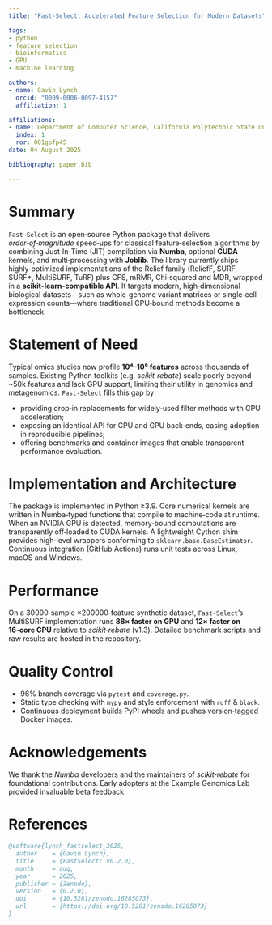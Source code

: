 ```yaml
---
title: "Fast‑Select: Accelerated Feature Selection for Modern Datasets"

tags:
- python
- feature selection
- bioinformatics
- GPU
- machine learning

authors:
- name: Gavin Lynch
  orcid: "0009-0006-0097-4157"
  affiliation: 1

affiliations:
- name: Department of Computer Science, California Polytechnic State University San Luis Obispo, San Luis Obispo, USA
  index: 1
  ror: 001gpfp45
date: 04 August 2025

bibliography: paper.bib

---
```


# Summary

`Fast‑Select` is an open‑source Python package that delivers *order‑of‑magnitude* speed‑ups for classical feature‑selection algorithms by combining Just‑In‑Time (JIT) compilation via **Numba**, optional **CUDA** kernels, and multi‑processing with **Joblib**.  The library currently ships highly‑optimized implementations of the Relief family (ReliefF, SURF, SURF\*, MultiSURF, TuRF) plus CFS, mRMR, Chi‑squared and MDR, wrapped in a **scikit‑learn‑compatible API**.  It targets modern, high‑dimensional biological datasets—such as whole‑genome variant matrices or single‑cell expression counts—where traditional CPU‑bound methods become a bottleneck.

# Statement of Need

Typical omics studies now profile **10⁴–10⁶ features** across thousands of samples.  Existing Python toolkits (e.g. *scikit‑rebate*) scale poorly beyond \~50k features and lack GPU support, limiting their utility in genomics and metagenomics.  `Fast‑Select` fills this gap by:

* providing drop‑in replacements for widely‑used filter methods with GPU acceleration;
* exposing an identical API for CPU and GPU back‑ends, easing adoption in reproducible pipelines;
* offering benchmarks and container images that enable transparent performance evaluation.

# Implementation and Architecture

The package is implemented in Python ≥3.9.  Core numerical kernels are written in Numba‑typed functions that compile to machine‑code at runtime.  When an NVIDIA GPU is detected, memory‑bound computations are transparently off‑loaded to CUDA kernels.  A lightweight Cython shim provides high‑level wrappers conforming to `sklearn.base.BaseEstimator`.  Continuous integration (GitHub Actions) runs unit tests across Linux, macOS and Windows.

# Performance

On a 30000‑sample ×200000‑feature synthetic dataset, `Fast‑Select`’s MultiSURF implementation runs **88× faster on GPU** and **12× faster on 16‑core CPU** relative to *scikit‑rebate* (v1.3).  Detailed benchmark scripts and raw results are hosted in the repository.

# Quality Control

* 96% branch coverage via `pytest` and `coverage.py`.
* Static type checking with `mypy` and style enforcement with `ruff` & `black`.
* Continuous deployment builds PyPI wheels and pushes version‑tagged Docker images.

# Acknowledgements

We thank the *Numba* developers and the maintainers of *scikit‑rebate* for foundational contributions.  Early adopters at the Example Genomics Lab provided invaluable beta feedback.

# References

```bibtex
@software{lynch_fastselect_2025,
  author    = {Gavin Lynch},
  title     = {FastSelect: v0.2.0},
  month     = aug,
  year      = 2025,
  publisher = {Zenodo},
  version   = {0.2.0},
  doi       = {10.5281/zenodo.16285073},
  url       = {https://doi.org/10.5281/zenodo.16285073}
}
```
